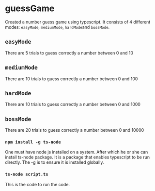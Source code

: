 
# guessGame

 Created a number guess game using typescript. It consists of 4 different modes: `easyMode`, `mediumMode`, `hardMode`and `bossMode`.

## `easyMode`

 There are 5 trials to guess correctly a number between 0 and 10

## `mediumMode`

 There are 10 trials to guess correctly a number between 0 and 100

## `hardMode`

 There are 10 trials to guess correctly a number between 0 and 1000

## `bossMode`

 There are 20 trials to guess correctly a number between 0 and 10000

### `npm install -g ts-node`

 One must have node js installed on a system. After which he or she can install ts-node package. It is a package that enables typescript to be run directly. The -g is to ensure it is installed globally.

### `ts-node script.ts`

 This is the code to run the code.
